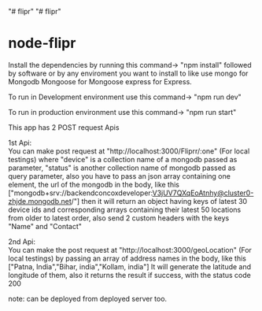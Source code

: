 "# flipr" 
"# flipr" 
# node-flipr

Install the dependencies by running this command-> "npm install"
followed by software or by any enviroment you want to install to like use 
mongo for Mongodb
Mongoose for Mongoose
express for Express.

To run in Development environment use this command-> "npm run dev"

To run in production environment use this command-> "npm run start"

This app has 2 POST request Apis

1st Api:    
You can make post request at "http://localhost:3000/Fliprr/:one" (For local testings)
 where "device" is a collection name of a mongodb passed as parameter, "status" is another collection name of mongodb passed as query parameter,
also you have to pass an json array containing one element, the url of the mongodb in the body, like this ["mongodb+srv://backendconcoxdeveloper:V3jUV7QXqEoAtnhy@cluster0-zhjde.mongodb.net/"] then it will return an object having keys of latest 30 device ids and corresponding arrays containing their latest 50 locations from older to latest order, also send 2 custom headers with the keys "Name" and "Contact"

2nd Api:    
You can make the post request at "http://localhost:3000/geoLocation" (For local testings) 
 by passing an array of address names in the body, like this ["Patna, India","Bihar, india","Kollam, india"] It will generate the latitude and longitude of them, also
 it returns the result if success, with the status code 200

note: can be deployed from deployed server too.